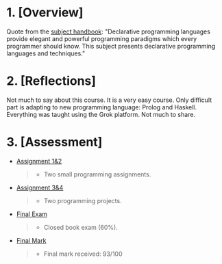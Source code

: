 # 1. [Overview]

Quote from the [subject handbook](https://handbook.unimelb.edu.au/2022/subjects/comp90048):
"Declarative programming languages provide elegant and powerful programming paradigms which every programmer should know. This subject presents declarative programming languages and techniques."

# 2. [Reflections]

Not much to say about this course. It is a very easy course. Only difficult part is adapting to new programming language: Prolog and Haskell. Everything was taught using the Grok platform. Not much to share.

# 3. [Assessment]

- [Assignment 1&2]()

  > - Two small programming assignments.

- [Assignment 3&4]()

  > - Two programming projects.

- [Final Exam]()

  > - Closed book exam (60%).

- [Final Mark]()
  > - Final mark received: 93/100
